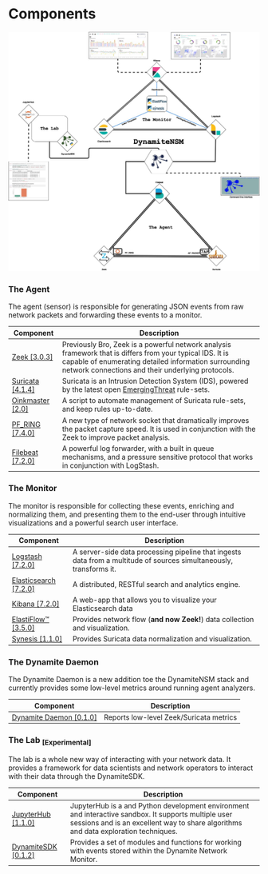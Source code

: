 # Components

![DynamiteNSM Components](../img/dynamite_components.jpeg "DynamiteNSM Components")

### The Agent


The agent (sensor) is responsible for generating JSON events from raw network packets and forwarding these events to a monitor. 

| Component   | Description                                                                                                                                                                                                                                                      |
|-------------|------------------------------------------------------------------------------------------------------------------------------------------------------------------------------------------------------------------------------------------------------------------|
| [Zeek [3.0.3]](https://github.com/zeek/zeek)           | Previously Bro, Zeek is a powerful network analysis framework that is differs from your typical IDS. It is capable of enumerating detailed information surrounding network connections and their underlying protocols.|
| [Suricata [4.1.4]](https://github.com/OISF/suricata)   | Suricata is an Intrusion Detection System (IDS), powered by the latest open [EmergingThreat](https://doc.emergingthreats.net/) rule-sets.
| [Oinkmaster [2.0]](http://oinkmaster.sourceforge.net/download.shtml)| A script to automate management of Suricata rule-sets, and keep rules up-to-date.
| [PF_RING [7.4.0]](https://github.com/ntop/PF_RING)     | A new type of network socket that dramatically improves the packet capture speed. It is used in conjunction with the Zeek to improve packet analysis.                                                                 |
| [Filebeat [7.2.0]](https://github.com/elastic/beats)   | A powerful log forwarder, with a built in queue mechanisms, and a pressure sensitive protocol that works in conjunction with LogStash.                                                                                |

### The Monitor

The monitor is responsible for collecting these events, enriching and normalizing them, and presenting them to the end-user through intuitive visualizations and a powerful search user interface.	

| Component                                              | Description                                                                                                                     |
|--------------------------------------------------------|---------------------------------------------------------------------------------------------------------------------------------|
| [Logstash [7.2.0]](https://github.com/elastic/logstash)            | A server-side data processing pipeline that ingests data from a multitude of sources simultaneously, transforms it. |
| [Elasticsearch [7.2.0]](https://github.com/elastic/elasticsearch)  | A distributed, RESTful search and analytics engine.                                                                 |
| [Kibana [7.2.0]](https://github.com/elastic/kibana)                | A web-app that allows you to visualize your Elasticsearch data                                                      |
| [ElastiFlow™ [3.5.0]](https://github.com/robcowart/elastiflow) | Provides network flow (**and now Zeek!**) data collection and visualization.                                            |
| [Synesis [1.1.0]](https://github.com/robcowart/synesis_lite_suricata)| Provides Suricata data normalization and visualization.|

### The Dynamite Daemon

The Dynamite Daemon is a new addition toe the DynamiteNSM stack and currently provides some low-level metrics around running agent analyzers.

| Component                                                               | Description                             |
|-------------------------------------------------------------------------|-----------------------------------------|
| [Dynamite Daemon [0.1.0]](https://github.com/DynamiteAI/dynamited_pub) | Reports low-level Zeek/Suricata metrics |

### The Lab <sub>[Experimental]</sub>

The lab is a whole new way of interacting with your network data. It provides a framework for data scientists and network operators to interact with their data through the DynamiteSDK.

| Component                                                              | Description                                                                                                                                                                                 |
|------------------------------------------------------------------------|---------------------------------------------------------------------------------------------------------------------------------------------------------------------------------------------|
| [JupyterHub [1.1.0]](https://jupyterhub.readthedocs.io/en/stable/)     | JupyterHub is a and Python development environment and interactive sandbox. It supports multiple user sessions and is an excellent way to share algorithms and data exploration techniques. |
| [DynamiteSDK [0.1.2]](https://github.com/DynamiteAI/dynamite-sdk-lite) | Provides a set of modules and functions for working with events stored within the Dynamite Network Monitor.                                                                                 |